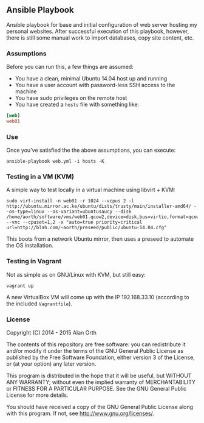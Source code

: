 ## Ansible Playbook

Ansible playbook for base and initial configuration of web server hosting my personal websites.  After successful execution of this playbook, however, there is still some manual work to import databases, copy site content, etc.

### Assumptions
Before you can run this, a few things are assumed:

- You have a clean, minimal Ubuntu 14.04 host up and running
- You have a user account with password-less SSH access to the machine
- You have sudo privileges on the remote host
- You have created a `hosts` file with something like:

```ini
[web]
web01
```

### Use
Once you've satisfied the the above assumptions, you can execute:

    ansible-playbook web.yml -i hosts -K

### Testing in a VM (KVM)
A simple way to test locally in a virtual machine using libvirt + KVM:

```console
sudo virt-install -n web01 -r 1024 --vcpus 2 -l http://ubuntu.mirror.ac.ke/ubuntu/dists/trusty/main/installer-amd64/ --os-type=linux --os-variant=ubuntusaucy --disk /home/aorth/software/vms/web01.qcow2,device=disk,bus=virtio,format=qcow2,size=40 --vnc --cpuset=1,2 -x "auto=true priority=critical url=http://blah.com/~aorth/preseed/public/ubuntu-14.04.cfg"
```

This boots from a network Ubuntu mirror, then uses a preseed to automate the OS installation.

### Testing in Vagrant
Not as simple as on GNU/Linux with KVM, but still easy:

```console
vagrant up
```

A new VirtualBox VM will come up with the IP 192.168.33.10 (according to the included `Vagrantfile`).

### License
Copyright (C) 2014 - 2015 Alan Orth

The contents of this repository are free software: you can redistribute
it and/or modify it under the terms of the GNU General Public License
as published by the Free Software Foundation, either version 3 of the
License, or (at your option) any later version.

This program is distributed in the hope that it will be useful,
but WITHOUT ANY WARRANTY; without even the implied warranty of
MERCHANTABILITY or FITNESS FOR A PARTICULAR PURPOSE.  See the
GNU General Public License for more details.

You should have received a copy of the GNU General Public License
along with this program.  If not, see <http://www.gnu.org/licenses/>.
